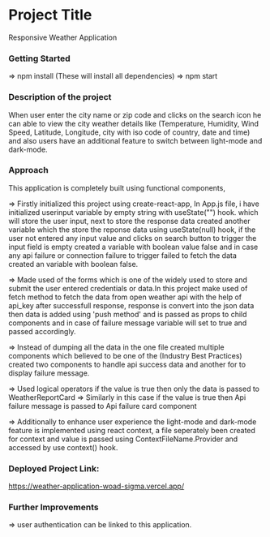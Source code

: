# Project Title
Responsive Weather Application

### Getting Started
=> npm install (These will install all dependencies)
=> npm start

### Description of the project 
When user enter the city name or zip code and clicks on the search icon he can able to view the city weather details like (Temperature, Humidity, Wind Speed, Latitude, Longitude, city with iso code of country, date and time) and also users have an additional feature to switch between light-mode and dark-mode.

### Approach 
This application is completely built using functional components,

=> Firstly initialized this project using create-react-app, In App.js file, i have initialized userinput variable by empty string with useState("") hook. which will store the user input, next to store the response data created another variable which the store the reponse data using useState(null) hook, if the user not entered any input value and clicks on search button to trigger the input field is empty created a variable with boolean value false and in case any api failure or connection failure to trigger failed to fetch the data created an variable with boolean false.

=> Made used of the forms which is one of the widely used to store and submit the user entered credentials or data.In this project make used of fetch method to fetch the data from open weather api with the help of api_key after successfull response, response is convert into the json data then data is added using 'push method' and is passed as props to child components and in case of failure message variable will set to true and passed accordingly. 

=> Instead of dumping all the data in the one file created multiple components which believed to be one of the (Industry Best Practices) created two components to handle api success data and another for to display failure message.

=> Used logical operators if the value is true then only the data is passed to WeatherReportCard 
=> Similarly in this case if the value is true then Api failure message is passed to Api failure card component

=> Additionally to enhance user experience the light-mode and dark-mode feature is implemented using react context, a file seperately been created for context and value is passed using ContextFileName.Provider and accessed by use context() hook.

### Deployed Project Link:
https://weather-application-woad-sigma.vercel.app/

### Further Improvements
=> user authentication can be linked to this application. 
 
